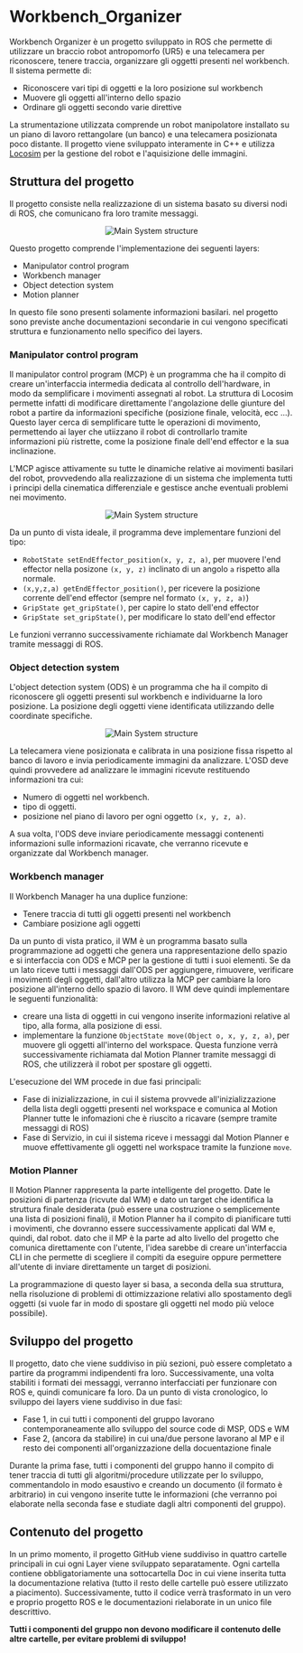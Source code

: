 # Workbench_Organizer
Workbench Organizer è un progetto sviluppato in ROS che permette di utilizzare un braccio robot antropomorfo (UR5) e una telecamera per riconoscere, tenere traccia, organizzare gli oggetti presenti nel workbench. Il sistema permette di:
- Riconoscere vari tipi di oggetti e la loro posizione sul workbench
- Muovere gli oggetti all'interno dello spazio 
- Ordinare gli oggetti secondo varie direttive

La strumentazione utilizzata comprende un robot manipolatore installato su un piano di lavoro rettangolare (un banco) e una telecamera posizionata poco distante. 
Il progetto viene sviluppato interamente in C++ e utilizza [Locosim](https://github.com/mfocchi/locosim) per la gestione del robot e l'aquisizione delle immagini. 
## Struttura del progetto 
Il progetto consiste nella realizzazione di un sistema basato su diversi nodi di ROS, che comunicano fra loro tramite messaggi. 

<p align="center">
    <img src="/documentation/Main_system.png" alt="Main System structure">
</p>

Questo progetto comprende l'implementazione dei seguenti layers:
- Manipulator control program
- Workbench manager
- Object detection system 
- Motion planner 

In questo file sono presenti solamente informazioni basilari. nel progetto sono previste anche documentazioni secondarie in cui vengono specificati struttura e funzionamento nello specifico dei layers.

### Manipulator control program 
Il manipulator control program (MCP) è un programma che ha il compito di creare un'interfaccia intermedia dedicata al controllo dell'hardware, in modo da semplificare i movimenti assegnati al robot. La struttura di Locosim permette infatti di modificare direttamente l'angolazione delle giunture del robot a partire da informazioni specifiche (posizione finale, velocità, ecc ...). 
Questo layer cerca di semplificare tutte le operazioni di movimento, permettendo ai layer che utiizzano il robot di controllarlo tramite informazioni più ristrette, come la posizione finale dell'end effector e la sua inclinazione.

L'MCP agisce attivamente su tutte le dinamiche relative ai movimenti basilari del robot, provvedendo alla realizzazione di un sistema che implementa tutti i principi della cinematica differenziale e gestisce anche eventuali problemi nei movimento. 

<p align="center">
    <img src="/documentation/end_effector_position.png" alt="Main System structure">
</p>

Da un punto di vista ideale, il programma deve implementare funzioni del tipo:
- `RobotState setEndEffector_position(x, y, z, a)`, per muovere l'end effector nella posizone `(x, y, z)` inclinato di un angolo `a` rispetto alla normale.
- `(x,y,z,a) getEndEffector_position()`, per ricevere la posizione corrente dell'end effector (sempre nel formato `(x, y, z, a)`)
- `GripState get_gripState()`, per capire lo stato dell'end effector
- `GripState set_gripState()`, per modificare lo stato dell'end effector

Le funzioni verranno successivamente richiamate dal Workbench Manager tramite messaggi di ROS.

### Object detection system

L'object detection system (ODS) è un programma che ha il compito di riconoscere gli oggetti presenti sul workbench e individuarne la loro posizione. 
La posizione degli oggetti viene identificata utilizzando delle coordinate specifiche.

<p align="center">
    <img src="/documentation/object_position.png" alt="Main System structure">
</p>

La telecamera viene posizionata e calibrata in una posizione fissa rispetto al banco di lavoro e invia periodicamente immagini da analizzare. L'OSD deve quindi provvedere ad analizzare le immagini ricevute restituendo informazioni tra cui:
- Numero di oggetti nel workbench.
- tipo di oggetti.
- posizione nel piano di lavoro per ogni oggetto `(x, y, z, a)`.

A sua volta, l'ODS deve inviare periodicamente messaggi contenenti informazioni sulle informazioni ricavate, che verranno ricevute e organizzate dal Workbench manager. 

### Workbench manager 

Il Workbench Manager ha una duplice funzione:
- Tenere traccia di tutti gli oggetti presenti nel workbench 
- Cambiare posizione agli oggetti 

Da un punto di vista pratico, il WM è un programma basato sulla programmazione ad oggetti che genera una rappresentazione dello spazio e si interfaccia con ODS e MCP per la gestione di tutti i suoi elementi. Se da un lato riceve tutti i messaggi dall'ODS per aggiungere, rimuovere, verificare i movimenti degli oggetti, dall'altro utilizza la MCP per cambiare la loro posizione all'interno dello spazio di lavoro. Il WM deve quindi implementare le seguenti funzionalità:
- creare una lista di oggetti in cui vengono inserite informazioni relative al tipo, alla forma, alla posizione di essi.
- implementare la funzione `ObjectState move(Object o, x, y, z, a)`, per muovere gli oggetti all'interno del workspace. Questa funzione verrà successivamente richiamata dal Motion Planner tramite messaggi di ROS, che utilizzerà il robot per spostare gli oggetti.

L'esecuzione del WM procede in due fasi principali:
- Fase di inizializzazione, in cui il sistema provvede all'inizializzazione della lista degli oggetti presenti nel workspace e comunica al Motion Planner tutte le infomazioni che è riuscito a ricavare (sempre tramite messaggi di ROS)
- Fase di Servizio, in cui il sistema riceve i messaggi dal Motion Planner e muove effettivamente gli oggetti nel workspace tramite la funzione `move`. 

### Motion Planner 
Il Motion Planner rappresenta la parte intelligente del progetto. Date le posizioni di partenza (ricvute dal WM) e dato un target che identifica la struttura finale desiderata (può essere una costruzione o semplicemente una lista di posizioni finali), il Motion Planner ha il compito di pianificare tutti i movimenti, che dovranno essere successivamente applicati dal WM e, quindi, dal robot. dato che il MP è la parte ad alto livello del progetto che comunica direttamente con l'utente, l'idea sarebbe di creare un'interfaccia CLI in che permette di scegliere il compiti da eseguire oppure permettere all'utente di inviare direttamente un target di posizioni. 

La programmazione di questo layer si basa, a seconda della sua struttura, nella risoluzione di problemi di ottimizzazione relativi allo spostamento degli oggetti (si vuole far in modo di spostare gli oggetti nel modo più veloce possibile). 

## Sviluppo del progetto 

Il progetto, dato che viene suddiviso in più sezioni, può essere completato a partire da programmi indipendenti fra loro. Successivamente, una volta stabiliti i formati dei messaggi, verranno interfacciati per funzionare con ROS e, quindi comunicare fa loro. Da un punto di vista cronologico, lo sviluppo dei layers viene suddiviso in due fasi:
- Fase 1, in cui tutti i componenti del gruppo lavorano contemporaneamente allo sviluppo del source code di MSP, ODS e WM
- Fase 2, (ancora da stabilire) in cui una/due persone lavorano al MP e il resto dei componenti all'organizzazione della docuentazione finale 

Durante la prima fase, tutti i componenti del gruppo hanno il compito di tener traccia di tutti gli algoritmi/procedure utilizzate per lo sviluppo, commentandolo in modo esaustivo e creando un documento (il formato è arbitrario) in cui vengono inserite tutte le informazioni (che verranno poi elaborate nella seconda fase e studiate dagli altri componenti del gruppo). 

## Contenuto del progetto 
In un primo momento, il progetto GitHub viene suddiviso in quattro cartelle principali in cui ogni Layer viene sviluppato separatamente. Ogni cartella contiene obbligatoriamente una sottocartella Doc in cui viene inserita tutta la documentazione relativa (tutto il resto delle cartelle può essere utilizzato a piacimento). 
Successivamente, tutto il codice verrà trasformato in un vero e proprio progetto ROS e le documentazioni rielaborate in un unico file descrittivo. 

**Tutti i componenti del gruppo non devono modificare il contenuto delle altre cartelle, per evitare problemi di sviluppo!**
